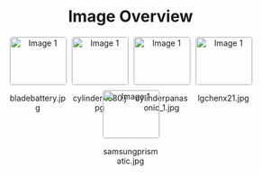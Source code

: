 <h1 style ="text-align: center;"> Image Overview </h1>
<div style="display: flex; flex-wrap: wrap; gap: 10px; justify-content: center;">
<div style="flex: 1 1 calc(33.333% - 20px); max-width: 100px; text-align: center;">
<img src="https://media.evkx.net/multimedia/technology/battery/cell/bladebattery_xst.jpg" alt="Image 1" style="width: 100%; border: 1px solid #ddd; border-radius: 5px;">
<p>bladebattery.jpg</p>
</div>
<div style="flex: 1 1 calc(33.333% - 20px); max-width: 100px; text-align: center;">
<img src="https://media.evkx.net/multimedia/technology/battery/cell/cylinder4680_xst.jpg" alt="Image 1" style="width: 100%; border: 1px solid #ddd; border-radius: 5px;">
<p>cylinder4680.jpg</p>
</div>
<div style="flex: 1 1 calc(33.333% - 20px); max-width: 100px; text-align: center;">
<img src="https://media.evkx.net/multimedia/technology/battery/cell/cylinderpanasonic_1_xst.jpg" alt="Image 1" style="width: 100%; border: 1px solid #ddd; border-radius: 5px;">
<p>cylinderpanasonic_1.jpg</p>
</div>
<div style="flex: 1 1 calc(33.333% - 20px); max-width: 100px; text-align: center;">
<img src="https://media.evkx.net/multimedia/technology/battery/cell/lgchenx21_xst.jpg" alt="Image 1" style="width: 100%; border: 1px solid #ddd; border-radius: 5px;">
<p>lgchenx21.jpg</p>
</div>
<div style="flex: 1 1 calc(33.333% - 20px); max-width: 100px; text-align: center;">
<img src="https://media.evkx.net/multimedia/technology/battery/cell/samsungprismatic_xst.jpg" alt="Image 1" style="width: 100%; border: 1px solid #ddd; border-radius: 5px;">
<p>samsungprismatic.jpg</p>
</div>
</div>
